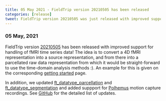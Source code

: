 ```yaml
---
title: 05 May 2021 - FieldTrip version 20210505 has been released
categories: [release]
tweet: FieldTrip version 20210505 was just released with improved support for handling fMRI time series data! In addition to updates to source data parcellation/segmentation and support for Polhemus motion capture data. See http://www.fieldtriptoolbox.org/#05-may-2021
---
```


### 05 May, 2021

FieldTrip version [20210505](http://github.com/fieldtrip/fieldtrip/releases/tag/20210505) has been released with improved support for handling of fMRI time series data! The idea is to convert a 4D fMRI representation into a source representation, and from there into a parcellated raw data representation from which it would be straight-forward to use the time-domain analysis methods :). An example for this is given on the corresponding [getting started](/getting_started/fmri) page.

In addition, we updated [ft_datatype_parcellation](/reference/ft_datatype_parcellation) and [ft_datatype_segmentation](/reference/ft_datatype_segmentation) and added suppport for [Polhemus](https://polhemus.com/motion-tracking/all-trackers/liberty) motion capture recordings. See [GitHub](https://github.com/fieldtrip/fieldtrip/compare/20210422...20210505) for the detailed list of updates.
